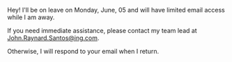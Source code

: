 Hey! I'll be on leave on Monday, June, 05 and will have limited email access while I am away. 

If you need immediate assistance, please contact my team lead at John.Raynard.Santos@ing.com. 

Otherwise, I will respond to your email when I return.